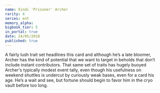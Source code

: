 ```yaml
---
name: Xindi 'Prisoner' Archer
rarity: 4
series: ent
memory_alpha:
bigbook_tier: 5
in_portal: true
date: 24/05/2018
published: true
---
```


A fairly lush trait set headlines this card and although he’s a late bloomer, Archer has the kind of potential that we want to target in beholds that don’t include instant contributors. That same set of traits has hugely buoyed Archer's typically modest event tally, even though his usefulness on weekend shuttles is undercut by curiously weak bases, even for a card his age. He’s a wait and see, but fortune should begin to favor him in the cryo vault before too long.
